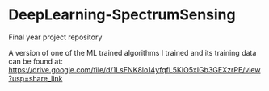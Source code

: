 # DeepLearning-SpectrumSensing
Final year project repository

A version of one of the ML trained algorithms  I trained and its training data can be found at:
https://drive.google.com/file/d/1LsFNK8lo14yfqfL5KiO5xIGb3GEXzrPE/view?usp=share_link



